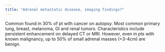```yaml
---
title: "Adrenal metastatic disease, imaging findings?"
---
```

Common found in 30% of pt with cancer on autopsy. Most common primary lung, breast, melanoma, GI and renal tumors. Characteristics include persistent enhancement on delayed CT or MRI. However, even in pts with known malignancy, up to 50% of small adrenal masses (&lt;3-4cm) are benign.

